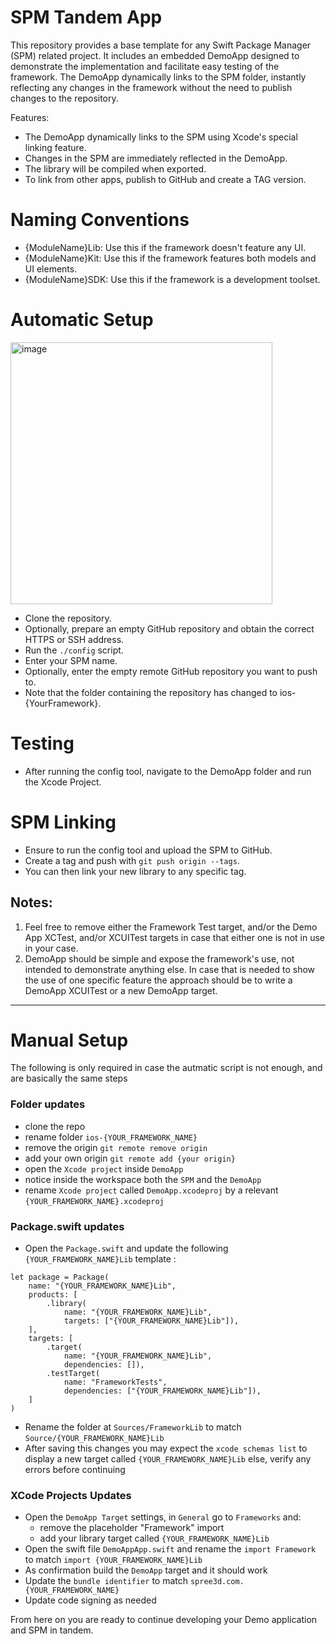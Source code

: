 # SPM Tandem App

This repository provides a base template for any Swift Package Manager (SPM) related project. It includes an embedded DemoApp designed to demonstrate the implementation and facilitate easy testing of the framework. The DemoApp dynamically links to the SPM folder, instantly reflecting any changes in the framework without the need to publish changes to the repository.

Features:
- The DemoApp dynamically links to the SPM using Xcode's special linking feature.
- Changes in the SPM are immediately reflected in the DemoApp.
- The library will be compiled when exported.
- To link from other apps, publish to GitHub and create a TAG version.

# Naming Conventions

- {ModuleName}Lib: Use this if the framework doesn't feature any UI.
- {ModuleName}Kit: Use this if the framework features both models and UI elements.
- {ModuleName}SDK: Use this if the framework is a development toolset.

# Automatic Setup
<img width="419" alt="image" src="https://github.com/hassanvfx/ios-framework/assets/425926/8cb61044-36ba-48e4-9a0d-e2b736d767af">

- Clone the repository.
- Optionally, prepare an empty GitHub repository and obtain the correct HTTPS or SSH address.
- Run the `./config` script.
- Enter your SPM name.
- Optionally, enter the empty remote GitHub repository you want to push to.
- Note that the folder containing the repository has changed to ios-{YourFramework}.

# Testing

- After running the config tool, navigate to the DemoApp folder and run the Xcode Project.

# SPM Linking

- Ensure to run the config tool and upload the SPM to GitHub.
- Create a tag and push with `git push origin --tags`.
- You can then link your new library to any specific tag.

## Notes:
1. Feel free to remove either the Framework Test target, and/or the Demo App XCTest, and/or XCUITest targets in case that either one is not in use in your case.
1. DemoApp should be simple and expose the framework's use, not intended to demonstrate anything else. In case that is needed to show the use of one specific feature the approach should be to write a DemoApp XCUITest or a new DemoApp target.
  
---------
# Manual Setup

The following is only required in case the autmatic script is not enough, and are basically the same steps

### Folder updates
- clone the repo
- rename folder `ios-{YOUR_FRAMEWORK_NAME}`
- remove the origin `git remote remove origin`
- add your own origin `git remote add {your origin}`
- open the `Xcode project` inside `DemoApp`
- notice inside the workspace both the `SPM` and the `DemoApp`
- rename `Xcode project` called `DemoApp.xcodeproj` by a relevant `{YOUR_FRAMEWORK_NAME}.xcodeproj`

### Package.swift updates
- Open the `Package.swift` and update the following `{YOUR_FRAMEWORK_NAME}Lib` template :

```
let package = Package(
    name: "{YOUR_FRAMEWORK_NAME}Lib",
    products: [
        .library(
            name: "{YOUR_FRAMEWORK_NAME}Lib",
            targets: ["{YOUR_FRAMEWORK_NAME}Lib"]),
    ],
    targets: [
        .target(
            name: "{YOUR_FRAMEWORK_NAME}Lib",
            dependencies: []),
        .testTarget(
            name: "FrameworkTests",
            dependencies: ["{YOUR_FRAMEWORK_NAME}Lib"]),
    ]
)
```
- Rename the folder at `Sources/FrameworkLib` to match `Source/{YOUR_FRAMEWORK_NAME}Lib`
- After saving this changes you may expect the `xcode schemas list` to display a new target called `{YOUR_FRAMEWORK_NAME}Lib` else, verify any errors before continuing

### XCode Projects Updates
- Open the `DemoApp Target` settings, in `General` go to `Frameworks` and:
  - remove the placeholder "Framework" import
  - add your library target  called `{YOUR_FRAMEWORK_NAME}Lib`
- Open the swift file `DemoAppApp.swift` and rename the `import Framework` to match  `import {YOUR_FRAMEWORK_NAME}Lib`
- As confirmation build the `DemoApp` target and it should work
- Update the `bundle identifier` to match `spree3d.com.{YOUR_FRAMEWORK_NAME}`
- Update code signing as needed

From here on you are ready to continue developing your Demo application and SPM in tandem.





